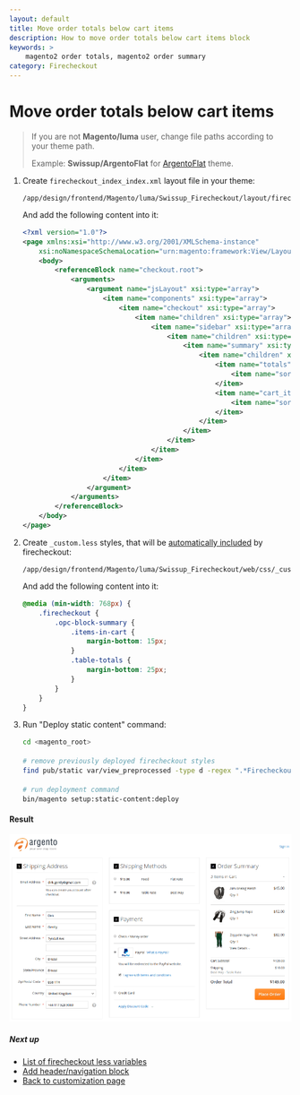 ```yaml
---
layout: default
title: Move order totals below cart items
description: How to move order totals below cart items block
keywords: >
    magento2 order totals, magento2 order summary
category: Firecheckout
---
```


# Move order totals below cart items

> If you are not **Magento/luma** user, change file paths according to your
> theme path.
>
> Example: **Swissup/ArgentoFlat** for [ArgentoFlat](/m2/argento/) theme.

 1. Create `firecheckout_index_index.xml` layout file in your theme:

    ```
    /app/design/frontend/Magento/luma/Swissup_Firecheckout/layout/firecheckout_index_index.xml
    ```

    And add the following content into it:

    ```xml
    <?xml version="1.0"?>
    <page xmlns:xsi="http://www.w3.org/2001/XMLSchema-instance"
        xsi:noNamespaceSchemaLocation="urn:magento:framework:View/Layout/etc/page_configuration.xsd">
        <body>
            <referenceBlock name="checkout.root">
                <arguments>
                    <argument name="jsLayout" xsi:type="array">
                        <item name="components" xsi:type="array">
                            <item name="checkout" xsi:type="array">
                                <item name="children" xsi:type="array">
                                    <item name="sidebar" xsi:type="array">
                                        <item name="children" xsi:type="array">
                                            <item name="summary" xsi:type="array">
                                                <item name="children" xsi:type="array">
                                                    <item name="totals" xsi:type="array">
                                                        <item name="sortOrder" xsi:type="string">1</item>
                                                    </item>
                                                    <item name="cart_items" xsi:type="array">
                                                        <item name="sortOrder" xsi:type="string">0</item>
                                                    </item>
                                                </item>
                                            </item>
                                        </item>
                                    </item>
                                </item>
                            </item>
                        </item>
                    </argument>
                </arguments>
            </referenceBlock>
        </body>
    </page>
    ```

 2. Create `_custom.less` styles, that will be [automatically included](../custom-css/)
    by firecheckout:

    ```
    /app/design/frontend/Magento/luma/Swissup_Firecheckout/web/css/_custom.less
    ```

    And add the following content into it:

    ```scss
    @media (min-width: 768px) {
        .firecheckout {
            .opc-block-summary {
                .items-in-cart {
                    margin-bottom: 15px;
                }
                .table-totals {
                    margin-bottom: 25px;
                }
            }
        }
    }
    ```

 3. Run "Deploy static content" command:

    ```bash
    cd <magento_root>

    # remove previously deployed firecheckout styles
    find pub/static var/view_preprocessed -type d -regex ".*Firecheckout.*css" -exec rm -rf {} \;

    # run deployment command
    bin/magento setup:static-content:deploy
    ```

#### Result

![Firecheckout with header navigation](/images/m2/firecheckout/customization/move-order-totals-below-cart-items/firecheckout.png)

##### Next up

- [List of firecheckout less variables](../less-variables/)
- [Add header/navigation block](../change-page-layout/)
- [Back to customization page](../)
